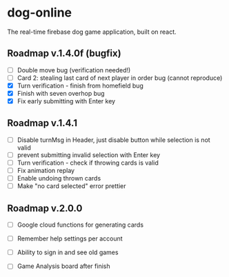 # dog-online
The real-time firebase dog game application, built on react.

## Roadmap v.1.4.0f (bugfix)

- [ ] Double move bug (verification needed!)
- [ ] Card 2: stealing last card of next player in order bug (cannot reproduce)
- [x] Turn verification - finish from homefield bug
- [x] Finish with seven overhop bug
- [x] Fix early submitting with Enter key

## Roadmap v.1.4.1

- [ ] Disable turnMsg in Header, just disable button while selection is not valid
- [ ] prevent submitting invalid selection with Enter key
- [ ] Turn verification - check if throwing cards is valid
- [ ] Fix animation replay
- [ ] Enable undoing thrown cards
- [ ] Make "no card selected" error prettier

## Roadmap v.2.0.0

- [ ] Google cloud functions for generating cards
- [ ] Remember help settings per account
- [ ] Ability to sign in and see old games
- [ ] Game Analysis board after finish

